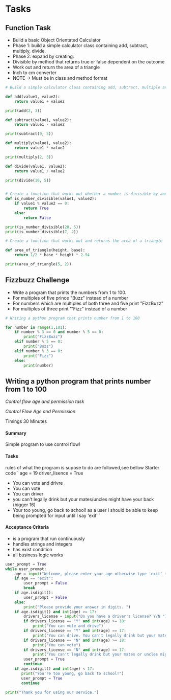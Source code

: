 # Tasks 

## Function Task

- Build a basic Object Orientated Calculator
- Phase 1: build a simple calculator class containing add, subtract, multiply, divide.
- Phase 2: expand by creating:
- Divisible by method that returns true or false dependent on the outcome
- Work out and return the area of a triangle
- Inch to cm converter
- NOTE -> Must be in class and method format

```python
# Build a simple calculator class containing add, subtract, multiple and divide

def add(value1, value2):
    return value1 + value2

print(add(2, 3))

def subtract(value1, value2):
    return value1 - value2

print(subtract(9, 5))

def multiply(value1, value2):
    return value1 * value2

print(multiply(2, 3))

def divide(value1, value2):
    return value1 / value2

print(divide(10, 5))


# Create a function that works out whether a number is divisible by another and returns the value True or False
def is_number_divisible(value1, value2):
    if value1 % value2 == 0:
        return True
    else:
        return False

print(is_number_divisible(20, 5))
print(is_number_divisible(7, 2))

# Create a function that works out and returns the area of a triangle

def area_of_triangle(height, base):
    return 1/2 * base * height * 2.54

print(area_of_triangle(5, 2))
```
## Fizzbuzz Challenge

- Write a program that prints the numbers from 1 to 100.
- For multiples of five prince "Buzz" instead of a number
- For numbers which are multiples of both three and five print "FizzBuzz"
- For multiples of three print '"Fizz" instead of a number

```python
# Writing a python program that prints number from 1 to 100

for number in range(1,101):
    if number % 3 == 0 and number % 5 == 0:
        print("FizzBuzz")
    elif number % 5 == 0:
        print("Buzz")
    elif number % 3 == 0:
        print("Fizz")
    else:
        print(number)
```

## Writing a python program that prints number from 1 to 100

*Control flow age and permission task*

*Control Flow Age and Permission*

Timings 30 Minutes

#### Summary
Simple program to use control flow!

#### Tasks
rules of what the program is supose to do are followed,see bellow
Starter code
`
age = 19
driver_lisence = True

- You can vote and drivre
- You can vote
- You can driver
- you can't legally drink but your mates/uncles might have your back (bigger 16)
- Your too young, go back to school!
as a user I should be able to keep being prompted for input until I say 'exit'
`

#### Acceptance Criteria
- is a program that run continuously
- handles strings and integers
- has exist condition
- all business logic works

```python
user_prompt = True
while user_prompt:
    age = input("Welcome, please enter your age otherwise type 'exit' to close the program: ")
    if age == "exit":
        user_prompt = False
        break
    if age.isdigit():
        user_prompt = False
    else:
        print("Please provide your answer in digits. ")
    if age.isdigit() and int(age) >= 17:
        drivers_license = input("Do you have a driver's license? Y/N ")
        if drivers_license == "Y" and int(age) >= 18:
            print("You can vote and drive")
        if drivers_license == "Y" and int(age) == 17:
            print("You can drive. You can't legally drink but your mates or uncles might have your back!")
        if drivers_license == "N" and int(age) >= 18:
            print("You can vote")
        if drivers_license == "N" and int(age) == 17:
            print("You can't legally drink but your mates or uncles might have your back!")
        user_prompt = True
        continue
    if age.isdigit() and int(age) < 17:
       print("You're too young, go back to school!")
       user_prompt = True
       continue

print("Thank you for using our service.")
```